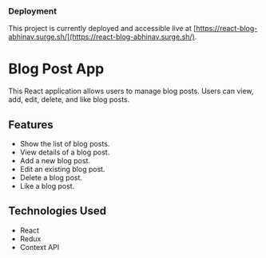 ### Deployment

This project is currently deployed and accessible live at [https://react-blog-abhinav.surge.sh/](https://react-blog-abhinav.surge.sh/).

# Blog Post App

This React application allows users to manage blog posts. Users can view, add, edit, delete, and like blog posts.

## Features

- Show the list of blog posts.
- View details of a blog post.
- Add a new blog post.
- Edit an existing blog post.
- Delete a blog post.
- Like a blog post.

## Technologies Used

- React
- Redux
- Context API
